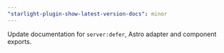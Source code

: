 ```yaml
---
"starlight-plugin-show-latest-version-docs": minor
---
```


Update documentation for `server:defer`, Astro adapter and component exports.
